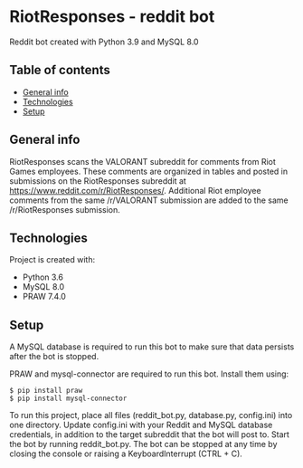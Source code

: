 # RiotResponses - reddit bot

Reddit bot created with Python 3.9 and MySQL 8.0

## Table of contents
* [General info](#general-info)
* [Technologies](#technologies)
* [Setup](#setup)

## General info
RiotResponses scans the VALORANT subreddit for comments from Riot Games employees. These comments are organized in tables and posted in submissions on the RiotResponses subreddit at https://www.reddit.com/r/RiotResponses/.
Additional Riot employee comments from the same /r/VALORANT submission are added to the same /r/RiotResponses submission.

## Technologies
Project is created with:
* Python 3.6
* MySQL 8.0
* PRAW 7.4.0

## Setup
A MySQL database is required to run this bot to make sure that data persists after the bot is stopped.

PRAW and mysql-connector are required to run this bot. Install them using:

```
$ pip install praw
$ pip install mysql-connector
```

To run this project, place all files (reddit_bot.py, database.py, config.ini) into one directory.
Update config.ini with your Reddit and MySQL database credentials, in addition to the target subreddit that the bot will post to.
Start the bot by running reddit_bot.py. 
The bot can be stopped at any time by closing the console or raising a KeyboardInterrupt (CTRL + C).


